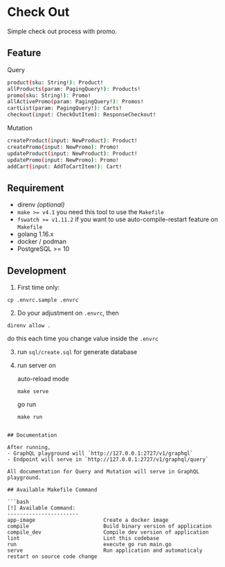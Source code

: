 # Check Out

Simple check out process with promo.

## Feature

Query
```bash
product(sku: String!): Product!
allProducts(param: PagingQuery!): Products!
promo(sku: String!): Promo!
allActivePromo(param: PagingQuery!): Promos!
cartList(param: PagingQuery!): Carts!
checkout(input: CheckOutItem): ResponseCheckout!
```

Mutation
```bash
createProduct(input: NewProduct): Product!
createPromo(input: NewPromo): Promo!
updateProduct(input: NewProduct): Product!
updatePromo(input: NewPromo): Promo!
addCart(input: AddToCartItem!): Cart!
```

## Requirement
- direnv _(optional)_
- `make >= v4.1`  you need this tool to use the `Makefile`
- `fswatch >= v1.11.2` if you want to use auto-compile-restart feature on `Makefile`
- golang 1.16.x
- docker / podman
- PostgreSQL >= 10

## Development

1. First time only:

```shell
cp .envrc.sample .envrc
````

2. Do your adjustment on `.envrc`, then

```shell
direnv allow .
```

do this each time you change value inside the `.envrc`

3. run `sql/create.sql` for generate database

4. run server on

   auto-reload mode
    ```shell
    make serve
    ```

    go run
    ```shell
    make run
```

## Documentation

After running, 
- GraphQL playground will `http://127.0.0.1:2727/v1/graphql`
- Endpoint will serve in `http://127.0.0.1:2727/v1/graphql/query`

All documentation for Query and Mutation will serve in GraphQL playground.

## Available Makefile Command

```bash
[!] Available Command: 
-----------------------
app-image                      Create a docker image
compile                        Build binary version of application
compile_dev                    Compile dev version of application
lint                           Lint this codebase
run                            execute go run main.go
serve                          Run application and automaticaly restart on source code change
```
